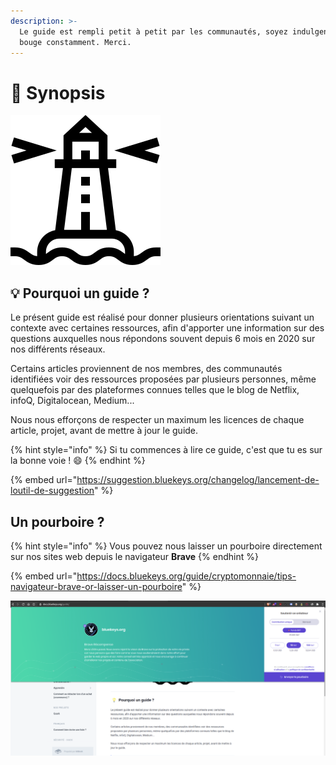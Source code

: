 ```yaml
---
description: >-
  Le guide est rempli petit à petit par les communautés, soyez indulgent il
  bouge constamment. Merci.
---
```


# 📖 Synopsis

![](<../.gitbook/assets/lighthouse (1).png>)

## :bulb: Pourquoi un guide ?

Le présent guide est réalisé pour donner plusieurs orientations suivant un contexte avec certaines ressources, afin d'apporter une information sur des questions auxquelles nous répondons souvent depuis 6 mois en 2020 sur nos différents réseaux.

Certains articles proviennent de nos membres, des communautés identifiées voir des ressources proposées par plusieurs personnes, même quelquefois par des plateformes connues telles que le blog de Netflix, infoQ, Digitalocean, Medium...

Nous nous efforçons de respecter un maximum les licences de chaque article, projet, avant de mettre à jour le guide.

{% hint style="info" %}
Si tu commences à lire ce guide, c'est que tu es sur la bonne voie ! 😄
{% endhint %}

{% embed url="https://suggestion.bluekeys.org/changelog/lancement-de-loutil-de-suggestion" %}

## Un pourboire ?

{% hint style="info" %}
Vous pouvez nous laisser un pourboire directement sur nos sites web depuis le navigateur **Brave**
{% endhint %}

{% embed url="https://docs.bluekeys.org/guide/cryptomonnaie/tips-navigateur-brave-or-laisser-un-pourboire" %}

![](<../.gitbook/assets/image (11).png>)
